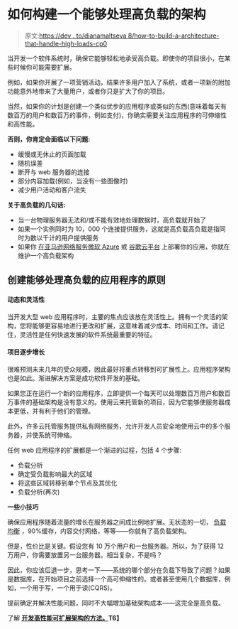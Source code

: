 # 如何构建一个能够处理高负载的架构

> 原文:[https://dev . to/dianamaltseva 8/how-to-build-a-architecture-that-handle-high-loads-cp0](https://dev.to/dianamaltseva8/how-to-build-an-architecture-that-will-handle-high-loads-cp0)

当开发一个软件系统时，确保它能够轻松地承受高负载。即使你的项目很小，在某些时候你可能需要扩展。

例如，如果你开展了一项营销活动，结果许多用户加入了系统，或者一项新的附加功能意外地带来了大量用户，或者你只是扩大了你的项目。

当然，如果你的计划是创建一个类似优步的应用程序或类似的东西(意味着每天有数百万的用户和数百万的事件，例如支付)，你确实需要关注应用程序的可伸缩性和高性能。

**否则，你肯定会面临以下问题:**

*   缓慢或无休止的页面加载
*   随机误差
*   断开与 web 服务器的连接
*   部分内容加载(例如，当没有一些图像时)
*   减少用户活动和客户流失

**关于高负载的几句话:**

*   当一台物理服务器无法和/或不能有效地处理数据时，高负载就开始了
*   如果一个实例同时为 10，000 个连接提供服务，这就是高负载高负载是指同时为数以千计的用户提供服务
*   如果你 [在亚马逊网络服务](https://smartym.pro/blog/software-project-development-how-to-scale-your-application-with-amazon-web-services/)[微软 Azure](https://azure.microsoft.com/) 或 [谷歌云平台](https://cloud.google.com/) 上部署你的应用，你就在维护一个高负载架构

## 创建能够处理高负载的应用程序的原则

#### 动态和灵活性

当开发大型 web 应用程序时，主要的焦点应该放在灵活性上。拥有一个灵活的架构，您将能够更容易地进行更改和扩展，这意味着减少成本、时间和工作。请记住，灵活性是任何快速发展的软件系统最重要的特征。

#### 项目逐步增长

很难预测未来几年的受众规模，因此最好将重点转移到可扩展性上。应用程序架构也是如此。渐进解决方案是成功软件开发的基础。

如果您正在运行一个新的应用程序，立即提供一个每天可以处理数百万用户和数百万事件的基础架构是没有意义的。使用云来托管新的项目，因为它能够使服务器成本更低，并有利于他们的管理。

此外，许多云托管服务提供私有网络服务，允许开发人员安全地使用云中的多个服务器，并使系统可伸缩。

任何 web 应用程序的扩展都是一个渐进的过程，包括 4 个步骤:

*   负载分析
*   确定受负载影响最大的区域
*   将这些区域转移到单个节点及其优化
*   负载分析(再次)

**一些小技巧**

确保应用程序随着流量的增长在服务器之间成比例地扩展。无状态的一切， [负载均衡](https://en.wikipedia.org/wiki/Load_balancing_(computing)) ，90%缓存，内容交付网络，等等——你就有了高负载架构。

但是，性价比是关键。假设您有 10 万个用户和一台服务器。所以，为了获得 12 万用户，你需要放置另一台服务器。相当复杂，不是吗？

因此，你应该后退一步，思考一下——系统的哪个部分在负载下导致了问题？如果是数据库，在开始项目之前选择一个高可伸缩性的。或者甚至使用几个数据库，例如，一个用于写，一个用于读(CQRS)。

提前确定并解决性能问题，同时不大幅增加基础架构成本——这完全是高负载。

了解 **[开发高性能可扩展架构的方法。](https://smartym.pro/blog/high-load-architecture-how-to-develop-high-performance-scalable-applications/)T6】**